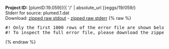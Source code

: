 **Project ID:** [plumID:19.059]({{ '/' | absolute_url }}eggs/19/059/)  
Stderr for source:  plumed.1.dat   
Download: [zipped raw stdout](plumed.1.dat.plumed.stdout.txt.zip) - [zipped raw stderr](plumed.1.dat.plumed.stderr.txt.zip) 
{% raw %}
<pre>
#! Only the first 1000 rows of the error file are shown below
#! To inspect the full error file, please download the zipped raw stderr file above
</pre>
{% endraw %}

